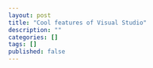 ```yaml
---
layout: post
title: "Cool features of Visual Studio"
description: ""
categories: []
tags: []
published: false
---
```

<!--break-->
